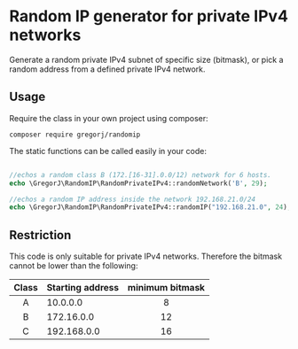 # Random IP generator for private IPv4 networks

Generate a random private IPv4 subnet of specific size (bitmask),
or pick a random address from a defined private IPv4 network.


## Usage

Require the class in your own project using composer:

```
composer require gregorj/randomip
```

The static functions can be called easily in your code:

```php

//echos a random class B (172.[16-31].0.0/12) network for 6 hosts.
echo \GregorJ\RandomIP\RandomPrivateIPv4::randomNetwork('B', 29);

//echos a random IP address inside the network 192.168.21.0/24
echo \GregorJ\RandomIP\RandomPrivateIPv4::randomIP("192.168.21.0", 24);
```

## Restriction

This code is only suitable for private IPv4 networks.
Therefore the bitmask cannot be lower than the following:


| Class | Starting address | minimum bitmask |
| :---: | :--------------- | :-------------: |
|   A   | 10.0.0.0         |        8        |
|   B   | 172.16.0.0       |       12        |
|   C   | 192.168.0.0      |       16        |
